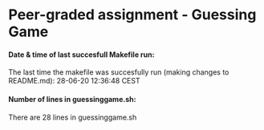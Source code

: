# Peer-graded assignment - Guessing Game
#### Date & time of last succesfull Makefile run:
The last time the makefile was succesfully run (making changes to README.md):
28-06-20 12:36:48 CEST
#### Number of lines in guessinggame.sh:
There are 28 lines in guessinggame.sh
